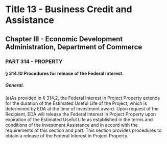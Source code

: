 
# Title 13 - Business Credit and Assistance
## Chapter III - Economic Development Administration, Department of Commerce
### PART 314 - PROPERTY
#### § 314.10 Procedures for release of the Federal Interest.
##### General.

(a)As provided in § 314.2, the Federal Interest in Project Property extends for the duration of the Estimated Useful Life of the Project, which is determined by EDA at the time of Investment award. Upon request of the Recipient, EDA will release the Federal Interest in Project Property upon expiration of the Estimated Useful Life as established in the terms and conditions of the Investment Assistance and in accord with the requirements of this section and part. This section provides procedures to obtain a release of the Federal Interest in Project Property.
